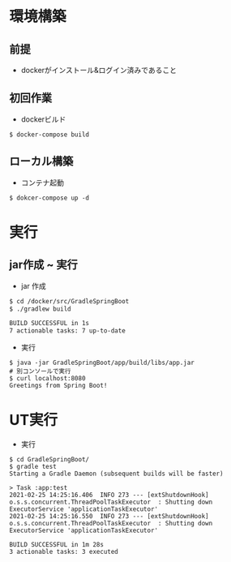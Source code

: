 # 環境構築

## 前提
- dockerがインストール&ログイン済みであること

## 初回作業

- dockerビルド

```
$ docker-compose build
```

## ローカル構築
- コンテナ起動

```
$ dokcer-compose up -d
```

# 実行

## jar作成 ~ 実行

- jar 作成

``` sh
$ cd /docker/src/GradleSpringBoot
$ ./gradlew build

BUILD SUCCESSFUL in 1s
7 actionable tasks: 7 up-to-date
```

- 実行

```
$ java -jar GradleSpringBoot/app/build/libs/app.jar
# 別コンソールで実行
$ curl localhost:8080
Greetings from Spring Boot!
```

# UT実行

- 実行

```
$ cd GradleSpringBoot/
$ gradle test
Starting a Gradle Daemon (subsequent builds will be faster)

> Task :app:test
2021-02-25 14:25:16.406  INFO 273 --- [extShutdownHook] o.s.s.concurrent.ThreadPoolTaskExecutor  : Shutting down ExecutorService 'applicationTaskExecutor'
2021-02-25 14:25:16.550  INFO 273 --- [extShutdownHook] o.s.s.concurrent.ThreadPoolTaskExecutor  : Shutting down ExecutorService 'applicationTaskExecutor'

BUILD SUCCESSFUL in 1m 28s
3 actionable tasks: 3 executed
```
